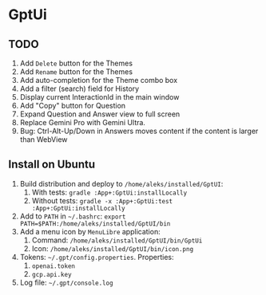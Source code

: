 # GptUi

## TODO

1. Add `Delete` button for the Themes
2. Add `Rename` button for the Themes
3. Add auto-completion for the Theme combo box
4. Add a filter (search) field for History
5. Display current InteractionId in the main window
6. Add "Copy" button for Question
7. Expand Question and Answer view to full screen
8. Replace Gemini Pro with Gemini Ultra.
9. Bug: Ctrl-Alt-Up/Down in Answers moves content if the content is larger than WebView

## Install on Ubuntu

1. Build distribution and deploy to `/home/aleks/installed/GptUI`:
    1. With tests: `gradle :App+:GptUi:installLocally`
    2. Without tests: `gradle -x :App+:GptUi:test :App+:GptUi:installLocally`
2. Add to `PATH` in `~/.bashrc`: `export PATH=$PATH:/home/aleks/installed/GptUI/bin`
3. Add a menu icon by `MenuLibre` application:
    1. Command: `/home/aleks/installed/GptUI/bin/GptUi`
    2. Icon: `/home/aleks/installed/GptUI/bin/icon.png`
4. Tokens: `~/.gpt/config.properties`. Properties:
    1. `openai.token`
    2. `gcp.api.key`
5. Log file: `~/.gpt/console.log`
